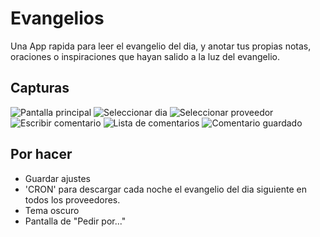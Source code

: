# Evangelios

Una App rapida para leer el evangelio del dia, y anotar tus propias notas, oraciones o inspiraciones que hayan salido a la luz del evangelio.

## Capturas
![Pantalla principal](https://raw.githubusercontent.com/hkfuertes/csbook_app/master/screens/main.png)
![Seleccionar dia](https://raw.githubusercontent.com/hkfuertes/csbook_app/master/screens/main.png)
![Seleccionar proveedor](https://raw.githubusercontent.com/hkfuertes/csbook_app/master/screens/main.png)
![Escribir comentario](https://raw.githubusercontent.com/hkfuertes/csbook_app/master/screens/main.png)
![Lista de comentarios](https://raw.githubusercontent.com/hkfuertes/csbook_app/master/screens/main.png)
![Comentario guardado](https://raw.githubusercontent.com/hkfuertes/csbook_app/master/screens/main.png)


## Por hacer
- Guardar ajustes
- 'CRON' para descargar cada noche el evangelio del dia siguiente en todos los proveedores.
- Tema oscuro
- Pantalla de "Pedir por..."
